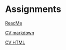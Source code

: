 # Assignments
[ReadMe](https://github.com/jhermus/Assignments/blob/master/README.md)

[CV markdown](https://github.com/jhermus/Assignments/blob/master/CV.md)

[CV HTML](https://github.com/jhermus/Assignments/blob/master/cv.html)
